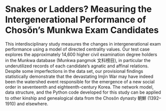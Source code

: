 # Snakes or Ladders? Measuring the Intergenerational Performance of Chosŏn’s Munkwa Exam Candidates


This interdisciplinary study measures the changes in intergenerational exam performance using a model of directed centrality values. Our test case explores the approximately 14,600 higher civil examination degree holders in the Munkwa database (Munkwa pangmok 文科榜目), in particular the underutilized records of each candidate’s agnatic and affinal relations. Despite some imperfections in the data set, our provisional findings statistically demonstrate that the devastating Imjin War may have indeed been the watershed event responsible for the emergence of a new social order in seventeenth and eighteenth-century Korea. The network model, data structure, and the Python code developed for this study can be applied to other kinship and genealogical data from the Chosŏn dynasty 朝鮮 (1392–1910) and elsewhere.

